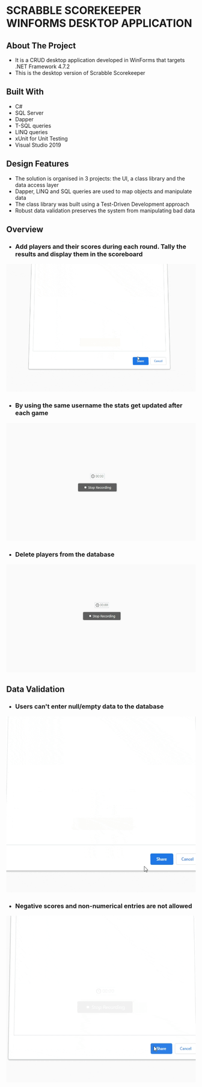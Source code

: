 # SCRABBLE SCOREKEEPER WINFORMS DESKTOP APPLICATION

<!-- ABOUT THE PROJECT -->
## About The Project

* It is a CRUD desktop application developed in WinForms that targets .NET Framework 4.7.2
* This is the desktop version of Scrabble Scorekeeper

## Built With
* C#
* SQL Server
* Dapper
* T-SQL queries
* LINQ queries
* xUnit for Unit Testing 
* Visual Studio 2019

## Design Features
* The solution is organised in 3 projects: the UI, a class library and the data access layer
* Dapper, LINQ and SQL queries are used to map objects and manipulate data
* The class library was built using a Test-Driven Development approach
* Robust data validation preserves the system from manipulating bad data

## Overview

* ### Add players and their scores during each round. Tally the results and display them in the scoreboard

![Main Functionality](WinFormsGifs/AddingPlayers.gif)

* ### By using the same username the stats get updated after each game

![Update Player Info](WinFormsGifs/UpdateInfo.gif)

* ### Delete players from the database

![Delete Players](WinFormsGifs/DeletePlayer.gif)

## Data Validation

* ### Users can't enter null/empty data to the database

![Empty data not allowed](WinFormsGifs/EmptyEmtryVal.gif)


* ### Negative scores and non-numerical entries are not allowed

![Bad data validation](WinFormsGifs/InvalidRangeAndDataVal.gif)

